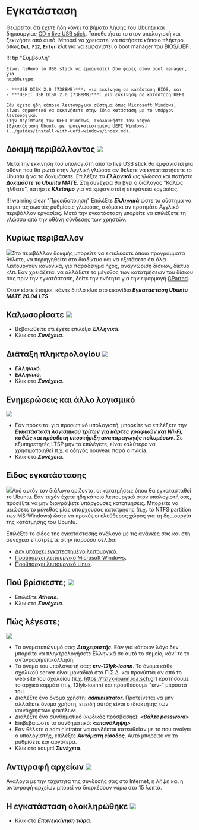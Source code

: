 # Εγκατάσταση

Θεωρείται ότι έχετε ήδη κάνει τα βήματα [λήψης του Ubuntu](download.md) και
δημιουργίας [CD ή live USB stick](liveusb.md). Τοποθετήστε το στον υπολογιστή
και ξεκινήστε από αυτό. Μπορεί να χρειαστεί να πατήσετε κάποιο πλήκτρο όπως
**`Del`**, **`F12`**, **`Enter`** κλπ για να εμφανιστεί ο boot manager του
BIOS/UEFI.

!!! tip "Συμβουλή"

    Είναι πιθανό το USB stick να εμφανιστεί δύο φορές στον boot manager, για
    παράδειγμα:

    - ***USB DISK 2.0 (7388MB)***: για εκκίνηση σε κατάσταση BIOS, και
    - ***UEFI: USB DISK 2.0 (7388MB)***: για εκκίνηση σε κατάσταση UEFI

    Εάν έχετε ήδη κάποιο λειτουργικό σύστημα όπως Microsoft Windows,
    είναι σημαντικό να εκκινήσετε στην ίδια κατάσταση με το υπάρχον λειτουργικό.
    Στην περίπτωση των UEFI Windows, ακολουθήστε τον οδηγό
    [Εγκατάσταση Ubuntu με προεγκατεστημένα UEFI Windows](../guides/install-with-uefi-windows/index.md).

## Δοκιμή περιβάλλοντος [![](install-01-welcome.png)](install-01-welcome.png)

Μετά την εκκίνηση του υπολογιστή από το live USB stick θα εμφανιστεί μία οθόνη
που θα ρωτά στην Αγγλική γλώσσα αν θέλετε να εγκαταστήσετε το Ubuntu ή να το
δοκιμάσετε. Επιλέξτε τα ***Ελληνικά*** ως γλώσσα και πατήστε ***Δοκιμάστε το
Ubuntu MATE***. Στη συνέχεια θα βγει ο διάλογος "Καλώς ήλθατε", πατήστε
***Κλείσιμο*** για να εμφανιστεί η επιφάνεια εργασίας.

!!! warning clear "Προειδοποίηση"
    Επιλέξτε ***Ελληνικά*** ώστε το σύστημα να πάρει τις σωστές ρυθμίσεις
    γλώσσας, ακόμα κι αν προτιμάτε Αγγλικό περιβάλλον εργασίας. Μετά την
    εγκατάσταση μπορείτε να επιλέξετε τη γλώσσα από την οθόνη σύνδεσης των
    χρηστών.

## Κυρίως περιβάλλον

[![](install-02-desktop.png)](install-02-desktop.png)Στο περιβάλλον δοκιμής
μπορείτε να εκτελέσετε όποια προγράμματα θέλετε, να περιηγηθείτε στο διαδίκτυο
και να εξετάσετε ότι όλα λειτουργούν κανονικά, για παράδειγμα ήχος, αναγνώριση
δίσκων, δίκτυο κλπ. Εάν χρειάζεται να αλλάξετε το μέγεθος των κατατμήσεων του
δίσκου σας πριν την εγκατάσταση, δείτε την ενότητα για την εφαρμογή
[GParted](../guides/gparted/index.md).

Όταν είστε έτοιμοι, κάντε διπλό κλικ στο εικονίδιο ***Εγκατάσταση Ubuntu MATE
20.04 LTS***.

## Καλωσορίσατε [![](install-03-language.png)](install-03-language.png)

- Βεβαιωθείτε ότι έχετε επιλέξει ***Ελληνικά***.
- Κλικ στο ***Συνέχεια***.

## Διάταξη πληκτρολογίου [![](install-04-keyboard-layout.png)](install-04-keyboard-layout.png)

- ***Ελληνικό***.
- ***Ελληνικό***.
- Κλικ στο ***Συνέχεια***.

## Ενημερώσεις και άλλο λογισμικό

[![](install-05-updates-and-other-software.png)](install-05-updates-and-other-software.png)

- Εάν πρόκειται για προσωπικό υπολογιστή, μπορείτε να επιλέξετε την
  ***Εγκατάσταση λογισμικού τρίτων για κάρτες γραφικών και Wi-Fi, καθώς και
  πρόσθετη υποστήριξη αναπαραγωγής πολυμέσων***. Σε εξυπηρετητές LTSP μην το
  επιλέγετε, είναι καλύτερο να χρησιμοποιηθεί π.χ. ο οδηγός nouveau παρά ο
  nvidia.
- Κλικ στο ***Συνέχεια***.

## Είδος εγκατάστασης

[![](install-06-installation-type.png)](install-06-installation-type.png)Από
αυτόν τον διάλογο ορίζονται οι κατατμήσεις όπου θα εγκατασταθεί το Ubuntu. Εάν
τυχόν έχετε ήδη κάποιο λειτουργικό στον υπολογιστή σας, προσέξτε να μην
διαγράψετε υπάρχουσες κατατμήσεις. Μπορείτε να μειώσετε το μέγεθος μίας
υπάρχουσας κατάτμησης (π.χ. το NTFS partition των MS-Windows) ώστε να προκύψει
ελεύθερος χώρος για τη δημιουργία της κατάτμησης του Ubuntu.

Επιλέξτε το είδος της εγκατάστασης ανάλογα με τις ανάγκες σας και στη
συνέχεια επιστρέψτε στην παρούσα σελίδα:

- [Δεν υπάρχει εγκατεστημένο λειτουργικό](disk-empty.md).
- [Προϋπάρχει λειτουργικό Microsoft Windows](disk-windows.md).
- [Προϋπάρχει λειτουργικό Linux](disk-linux.md).

## Πού βρίσκεστε; [![](install-08-where-are-you.png)](install-08-where-are-you.png)

- Επιλέξτε ***Athens***.
- Κλικ στο ***Συνέχεια***.

## Πώς λέγεστε;

[![](install-09-who-are-you.png)](install-09-who-are-you.png)

- Το ονοματεπώνυμό σας: ***Διαχειριστής***. Εάν για κάποιον λόγο δεν μπορείτε
  να πληκτρολογήσετε Ελληνικά σε αυτό το σημείο, κάν' τε το
  αντιγραφή/επικόλληση.
- Το όνομα του υπολογιστή σας: ***srv-12lyk-ioann***. Το όνομα κάθε σχολικού
  server είναι μοναδικό στο Π.Σ.Δ. και προκύπτει αν από το web site του
  σχολείου (π.χ. <https://12lyk-ioann.ioa.sch.gr>) κρατήσουμε το αρχικό κομμάτι
  (π.χ. 12lyk-ioann) και προσθέσουμε "srv-" μπροστά του.
- Διαλέξτε ένα όνομα χρήστη: ***administrator***. Προτείνεται να μην αλλάξετε
  όνομα χρήστη, επειδή αυτός είναι ο ιδιοκτήτης των κοινόχρηστων φακέλων.
- Διαλέξτε ένα συνθηματικό (κωδικός πρόσβασης): ***<βάλτε password>***
- Επιβεβαιώστε το συνθηματικό: ***<επανάληψη>***
- Εάν θέλετε ο administrator να συνδέεται κατευθείαν με το που ανοίγει ο
  υπολογιστής, επιλέξτε ***Αυτόματη είσοδος***. Αυτό μπορείτε να το ρυθμίσετε
  και αργότερα.
- Κλικ στο κουμπί ***Συνέχεια***.

## Αντιγραφή αρχείων [![](install-10-progress.png)](install-10-progress.png)

Ανάλογα με την ταχύτητα της σύνδεσής σας στο Internet, η λήψη και η αντιγραφή
αρχείων μπορεί να διαρκέσουν γύρω στα 15 λεπτά.

## Η εγκατάσταση ολοκληρώθηκε [![](install-11-installation-complete.png)](install-11-installation-complete.png)

- Κλικ στο ***Επανεκκίνηση τώρα***.
